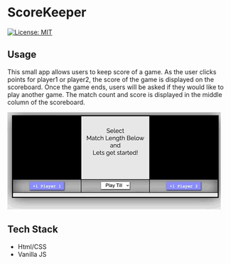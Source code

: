 # ScoreKeeper

[![License: MIT](https://img.shields.io/badge/License-MIT-yellow.svg)](https://opensource.org/licenses/MIT)

## Usage

This small app allows users to keep score of a game. As the user clicks points for player1 or player2, the score of the game is displayed on the scoreboard. Once the game ends, users will be asked if they would like to play another game. The match count and score is displayed in the middle column of the scoreboard.

![](project_demo.gif)

## Tech Stack

- Html/CSS
- Vanilla JS
